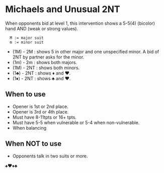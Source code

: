 # Michaels and Unusual 2NT

When opponents bid at level 1, this intervention shows a 5-5(4) (bicolor) hand AND (weak or strong values).

````
  M := major suit
  m := minor suit
````

- (1M) - 2M : shows 5 in other major and one unspecified minor. A bid of 2NT by partner asks for the minor.
- (1m) - 2m : shows both majors.
- (1M) - 2NT : shows both minors.
- (1♣) - 2NT : shows ♦ and ♥.
- (1♦) - 2NT : shows ♣ and ♥.

## When to use
- Opener is 1st or 2nd place.
- Opener is 3rd or 4th place.
- Must have 8-11tpts or 16+ tpts.
- Must have 5-5 when vulnerable or 5-4 when non-vulnerable.
- When balancing

## When NOT to use
- Opponents talk in two suits or more.

♠♥♦♣
